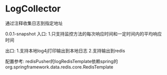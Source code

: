 # LogCollector
通过注释收集日志到指定地址

0.0.1-snapshot
入口:
1.只支持监控方法的每次响应时间和一定时间内的平均响应时间

出口:
1.支持本地log4j打印输出到本地日志
2.支持输出到redis

配置参考:
redisPusher的logRedisTemplate依赖spring的org.springframework.data.redis.core.RedisTemplate

<bean id="redisPusher" class="com.jutem.log.collector.pusher.RedisPusher">
		<constructor-arg ref="logRedisTemplate" />
		<constructor-arg name="redisKey" value="logstash-elasticsearch" />
</bean>
<bean id="logPusher" class="com.jutem.log.collector.pusher.LogPusher"></bean>
<bean id="logCollector" class="com.jutem.log.collector.aop.LogCollector">
		<constructor-arg name="app" value="elasticsearch"></constructor-arg>
		<constructor-arg name="host" value="127.0.0.1"></constructor-arg>
		<!-- <constructor-arg ref="redisPusher"></constructor-arg> -->
		<!-- <constructor-arg ref="logPusher"></constructor-arg> -->
</bean>
